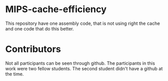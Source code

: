 # MIPS-cache-efficiency

This repository have one assembly code, that is not using right the cache and one code that do this better.

# Contributors
Not all participants can be seen through github. The participants in this work were two fellow students. The second student didn't have a github at the time.
